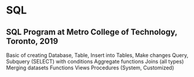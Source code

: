 # SQL
SQL Program at Metro College of Technology, Toronto, 2019
---------------------------------------------------------------------
Basic of creating Database, Table, Insert into Tables, Make changes
Query, Subquery (SELECT) with conditions
Aggregate functions
Joins (all types)
Merging datasets
Functions
Views
Procedures (System, Customized)
